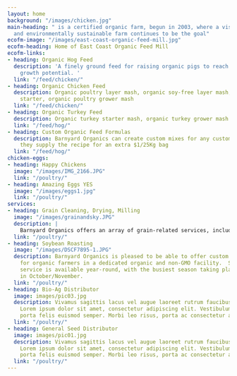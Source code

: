 ```yaml
---
layout: home
background: "/images/chicken.jpg"
main-heading: " is a certified organic farm, begun in 2003, where a vision for a self-sustaining
  and environmentally sustainable farm continues to be the goal"
ecofm-image: "/images/east-coast-organic-feed-mill.jpg"
ecofm-heading: Home of East Coast Organic Feed Mill
ecofm-links:
- heading: Organic Hog Feed
  description: 'A finely ground feed for raising organic pigs to reach their full
    growth potential. '
  link: "/feed/chicken/"
- heading: Organic Chicken Feed
  description: Organic poultry layer mash, organic soy-free layer mash, organic chick
    starter, organic poultry grower mash
  link: "/feed/chicken/"
- heading: Organic Turkey Feed
  description: Organic turkey starter mash, organic turkey grower mash
  link: "/feed/hog/"
- heading: Custom Organic Feed Formulas
  description: Barnyard Organics can create custom mixes for any customer provided
    they supply the recipe for an extra $1/25Kg bag
  link: "/feed/hog/"
chicken-eggs:
- heading: Happy Chickens
  image: "/images/IMG_2166.JPG"
  link: "/poultry/"
- heading: Amazing Eggs YES
  image: "/images/eggs1.jpg"
  link: "/poultry/"
services:
- heading: Grain Cleaning, Drying, Milling
  image: "/images/grainandsky.JPG"
  description: |
    Barnyard Organics offers an array of grain-related services, including:  cleaning; drying; milling.
  link: "/poultry/"
- heading: Soybean Roasting
  image: "/images/DSCF7895-1.JPG"
  description: Barnyard Organics is pleased to be able to offer custom soybean roasting
    for organic farmers in a dedicated organic and non-GMO facility.  Soybean roasting
    service is available year-round, with the busiest season taking place after harvest
    in October/November.
  link: "/poultry/"
- heading: Bio-Ag Distributor
  image: images/pic03.jpg
  description: Vivamus sagittis lacus vel augue laoreet rutrum faucibus dolor auctor.
    Lorem ipsum dolor sit amet, consectetur adipiscing elit. Vestibulum id ligula
    porta felis euismod semper. Morbi leo risus, porta ac consectetur ac.
  link: "/poultry/"
- heading: General Seed Distributor
  image: images/pic01.jpg
  description: Vivamus sagittis lacus vel augue laoreet rutrum faucibus dolor auctor.
    Lorem ipsum dolor sit amet, consectetur adipiscing elit. Vestibulum id ligula
    porta felis euismod semper. Morbi leo risus, porta ac consectetur ac.
  link: "/poultry/"
---
```

